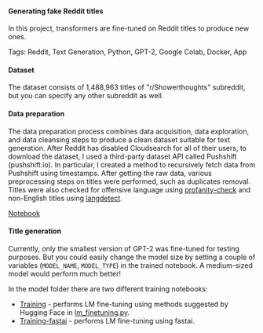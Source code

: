 #### Generating fake Reddit titles

In this project, transformers are fine-tuned on Reddit titles to produce new ones.

Tags: Reddit, Text Generation, Python, GPT-2, Google Colab, Docker, App

#### Dataset

The dataset consists of 1,488,963 titles of "r/Showerthoughts" subreddit, but you can specify any other subreddit as well.

#### Data preparation

The data preparation process combines data acquisition, data exploration, and data cleansing steps to produce a clean dataset suitable for text generation. After Reddit has disabled Cloudsearch for all of their users, to download the dataset, I used a third-party dataset API called Pushshift (pushshift.io). In particular, I created a method to recursively fetch data from Pushshift using timestamps. After getting the raw data, various preprocessing steps on titles were performed, such as duplicates removal. Titles were also checked for offensive language using [profanity-check](https://pypi.org/project/profanity-check/) and non-English titles using [langdetect](https://pypi.org/project/langdetect/).

[Notebook](https://nbviewer.jupyter.org/github/polakowo/textai/blob/master/RedditTitles/GPT2-small/DataPreparation.ipynb)

#### Title generation

Currently, only the smallest version of GPT-2 was fine-tuned for testing purposes. But you could easily change the model size by setting a couple of variables (`MODEL_NAME`, `MODEL_TYPE`) in the trained notebook. A medium-sized model would perform much better!

In the model folder there are two different training notebooks:
- [Training](https://nbviewer.jupyter.org/github/polakowo/textai/blob/master/RedditTitles/GPT2-small/Training.ipynb) - performs LM fine-tuning using methods suggested by Hugging Face in [lm_finetuning.py](https://github.com/huggingface/transformers/blob/master/examples/run_lm_finetuning.py).
- [Training-fastai](https://nbviewer.jupyter.org/github/polakowo/textai/blob/master/RedditTitles/GPT2-small/Training-fastai.ipynb) - performs LM fine-tuning using fastai.
